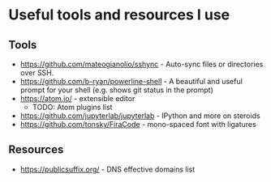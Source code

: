 # Useful tools and resources I use

## Tools

* https://github.com/mateogianolio/sshync - Auto-sync files or directories over SSH. 
* https://github.com/b-ryan/powerline-shell - A beautiful and useful prompt for your shell (e.g. shows git status in the prompt)
* https://atom.io/ - extensible editor
  * TODO: Atom plugins list
* https://github.com/jupyterlab/jupyterlab - IPython and more on steroids
* https://github.com/tonsky/FiraCode - mono-spaced font with ligatures 

## Resources

* https://publicsuffix.org/ - DNS effective domains list
